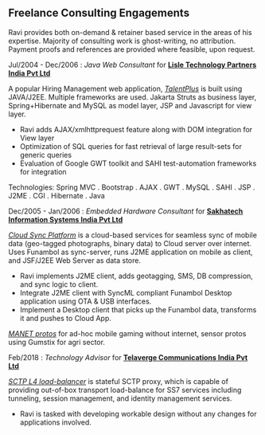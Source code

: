 
Freelance Consulting Engagements
--------------------------------

Ravi provides both on-demand & retainer based service in the areas of his expertise. Majority of consulting work is ghost-writing, no attribution. Payment proofs and references are provided where feasible, upon request.

Jul/2004 - Dec/2006
:   *Java Web Consultant* for **[Lisle Technology Partners India Pvt Ltd](http://www.lisletech.com/)**

A popular Hiring Management web application, *[TalentPlus](http://www.talentplus.com/)* is built using JAVA/J2EE. Multiple frameworks are used. Jakarta Struts as business layer, Spring+Hibernate and MySQL as model layer, JSP and Javascript for view layer.

- Ravi adds AJAX/xmlhttprequest feature along with DOM integration for View layer
- Optimization of SQL queries for fast retrieval of large result-sets for generic queries
- Evaluation of Google GWT toolkit and SAHI test-automation frameworks for integration

Technologies: Spring MVC . Bootstrap . AJAX . GWT . MySQL . SAHI . JSP . J2ME . CGI . Hibernate . Java

Dec/2005 - Jan/2006
:   *Embedded Hardware Consultant* for **[Sakhatech Information Systems India Pvt Ltd](https://www.sakhaglobal.com)**

*[Cloud Sync Platform](/http://sakhatech.com/)* is a cloud-based services for seamless sync of mobile data (geo-tagged photographs, binary data) to Cloud server over internet. Uses Funambol as sync-server, runs J2ME application on mobile as client, and JSF/J2EE Web Server as data store.

- Ravi implements J2ME client, adds geotagging, SMS, DB compression, and sync logic to client.
- Integrate J2ME client with SyncML compliant Funambol Desktop application using OTA & USB interfaces.
- Implement a Desktop client that picks up the Funambol data, transforms it and pushes to Cloud App.

*[MANET protos](https://github.com/rkks/play/)* for ad-hoc mobile gaming without internet, sensor protos using Gumstix for agri sector.

Feb/2018
:   *Technology Advisor* for **[Telaverge Communications India Pvt Ltd](http://www.telaverge.com/)**

*[SCTP L4 load-balancer](http://www.telavergecommunications.com/)* is stateful SCTP proxy, which is capable of providing out-of-box transport load-balance for SS7 services including tunneling, session management, and identity management services.

- Ravi is tasked with developing workable design without any changes for applications involved.

